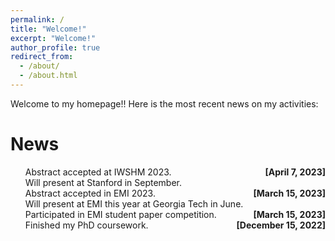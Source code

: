 ```yaml
---
permalink: /
title: "Welcome!"
excerpt: "Welcome!"
author_profile: true
redirect_from: 
  - /about/
  - /about.html
---
```


Welcome to my homepage!! Here is the most recent news on my activities: 

News
====
<div class="flexcontainer">
    <ul style="list-style-type: circle;">
      <li style="display: flex; justify-content: space-between;">
        <span>Abstract accepted at IWSHM 2023. <br>Will present at Stanford in September.</span>
        <span><strong>[April 7, 2023]</strong></span>
      </li>
      <li style="display: flex; justify-content: space-between;">
        <span>Abstract accepted in EMI 2023.<br> Will present at EMI this year at Georgia Tech in June.</span>
        <span><strong>[March 15, 2023]</strong></span>
      </li>
      <li style="display: flex; justify-content: space-between;">
        <span>Participated in EMI student paper competition.</span>
        <span><strong>[March 15, 2023]</strong></span>
      </li>
      <li style="display: flex; justify-content: space-between;">
        <span>Finished my PhD coursework.</span>
        <span><strong>[December 15, 2022]</strong></span>
      </li>
    </ul>
</div>

<!-- * **[April 7, 2023]** &emsp; Abstract accepted at IWSHM 2023. 
      Will present at Stanford in September.
* **[March 15, 2023]** &emsp; Abstract accepted in EMI 2023. 
      Will present at EMI this year at Georgia Tech in June.
* **[March 15, 2023]** &emsp; Participated in EMI student paper competition.
* **[December 15, 2022]** &emsp; Finished my PhD coursework. -->


